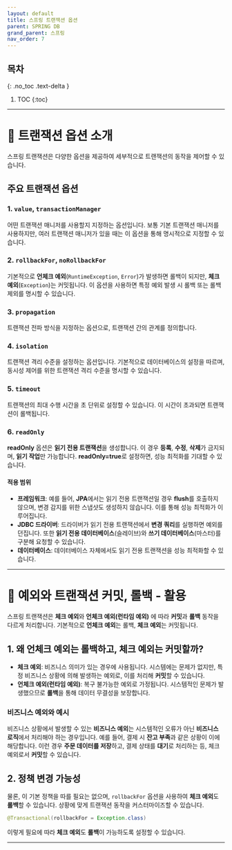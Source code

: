 ```yaml
---
layout: default
title: 스프링 트랜잭션 옵션
parent: SPRING DB
grand_parent: 스프링
nav_order: 7
---
```


## 목차
{: .no_toc .text-delta }

1. TOC
{:toc}

---

# 📄 트랜잭션 옵션 소개

스프링 트랜잭션은 다양한 옵션을 제공하여 세부적으로 트랜잭션의 동작을 제어할 수 있습니다. 

## 주요 트랜잭션 옵션

### 1. `value`, `transactionManager`
어떤 트랜잭션 매니저를 사용할지 지정하는 옵션입니다. 보통 기본 트랜잭션 매니저를 사용하지만, 여러 트랜잭션 매니저가 있을 때는 이 옵션을 통해 명시적으로 지정할 수 있습니다.

### 2. `rollbackFor`, `noRollbackFor`
기본적으로 **언체크 예외**(`RuntimeException`, `Error`)가 발생하면 롤백이 되지만, **체크 예외**(`Exception`)는 커밋됩니다. 이 옵션을 사용하면 특정 예외 발생 시 롤백 또는 롤백 제외를 명시할 수 있습니다.

### 3. `propagation`
트랜잭션 전파 방식을 지정하는 옵션으로, 트랜잭션 간의 관계를 정의합니다.

### 4. `isolation`
트랜잭션 격리 수준을 설정하는 옵션입니다. 기본적으로 데이터베이스의 설정을 따르며, 동시성 제어를 위한 트랜잭션 격리 수준을 명시할 수 있습니다.

### 5. `timeout`
트랜잭션의 최대 수행 시간을 초 단위로 설정할 수 있습니다. 이 시간이 초과되면 트랜잭션이 롤백됩니다.

### 6. `readOnly`
**readOnly** 옵션은 **읽기 전용 트랜잭션**을 생성합니다. 이 경우 **등록**, **수정**, **삭제**가 금지되며, **읽기 작업**만 가능합니다. **readOnly=true**로 설정하면, 성능 최적화를 기대할 수 있습니다.

#### 적용 범위
- **프레임워크**: 예를 들어, **JPA**에서는 읽기 전용 트랜잭션일 경우 **flush**를 호출하지 않으며, 변경 감지를 위한 스냅샷도 생성하지 않습니다. 이를 통해 성능 최적화가 이루어집니다.
- **JDBC 드라이버**: 드라이버가 읽기 전용 트랜잭션에서 **변경 쿼리**를 실행하면 예외를 던집니다. 또한 **읽기 전용 데이터베이스**(슬레이브)와 **쓰기 데이터베이스**(마스터)를 구분해 요청할 수 있습니다.
- **데이터베이스**: 데이터베이스 자체에서도 읽기 전용 트랜잭션을 성능 최적화할 수 있습니다.

---

# 📄 예외와 트랜잭션 커밋, 롤백 - 활용

스프링 트랜잭션은 **체크 예외**와 **언체크 예외(런타임 예외)** 에 따라 **커밋**과 **롤백** 동작을 다르게 처리합니다. 기본적으로 **언체크 예외**는 롤백, **체크 예외**는 커밋됩니다.

## 1. 왜 언체크 예외는 롤백하고, 체크 예외는 커밋할까?

- **체크 예외**: 비즈니스 의미가 있는 경우에 사용됩니다. 시스템에는 문제가 없지만, 특정 비즈니스 상황에 의해 발생하는 예외로, 이를 처리해 **커밋**할 수 있습니다.
- **언체크 예외(런타임 예외)**: 복구 불가능한 예외로 가정됩니다. 시스템적인 문제가 발생했으므로 **롤백**을 통해 데이터 무결성을 보장합니다.

### 비즈니스 예외와 예시

비즈니스 상황에서 발생할 수 있는 **비즈니스 예외**는 시스템적인 오류가 아닌 **비즈니스 로직**에서 처리해야 하는 경우입니다. 예를 들어, 결제 시 **잔고 부족**과 같은 상황이 이에 해당합니다. 이런 경우 **주문 데이터를 저장**하고, 결제 상태를 **대기**로 처리하는 등, 체크 예외로서 **커밋**할 수 있습니다.

## 2. 정책 변경 가능성

물론, 이 기본 정책을 따를 필요는 없으며, `rollbackFor` 옵션을 사용하여 **체크 예외**도 **롤백**할 수 있습니다. 상황에 맞게 트랜잭션 동작을 커스터마이즈할 수 있습니다.

```java
@Transactional(rollbackFor = Exception.class)
```

이렇게 필요에 따라 **체크 예외**도 **롤백**이 가능하도록 설정할 수 있습니다.

---